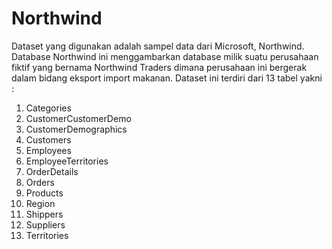# Northwind

Dataset yang digunakan adalah sampel data dari Microsoft, Northwind. Database
Northwind ini menggambarkan database milik suatu perusahaan fiktif yang bernama
Northwind Traders dimana perusahaan ini bergerak dalam bidang eksport import
makanan. Dataset ini terdiri dari 13 tabel yakni :
1. Categories
2. CustomerCustomerDemo
3. CustomerDemographics
4. Customers
5. Employees
6. EmployeeTerritories
7. OrderDetails
8. Orders
9. Products
10. Region
11. Shippers
12. Suppliers
13. Territories
